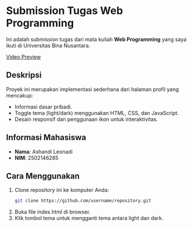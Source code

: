 # Submission Tugas Web Programming

Ini adalah submission tugas dari mata kuliah **Web Programming** yang saya ikuti di Universitas Bina Nusantara.

[Video Preview](./preview.webm)

## Deskripsi
Proyek ini merupakan implementasi sederhana dari halaman profil yang mencakup:
- Informasi dasar pribadi.
- Toggle tema (light/dark) menggunakan HTML, CSS, dan JavaScript.
- Desain responsif dan penggunaan ikon untuk interaktivitas.

## Informasi Mahasiswa
- **Nama**: Ashandi Leonadi
- **NIM**: 2502146285

## Cara Menggunakan
1. Clone repository ini ke komputer Anda:
   ```bash
   git clone https://github.com/username/repository.git
2. Buka file index.html di browser.
3. Klik tombol tema untuk mengganti tema antara light dan dark.